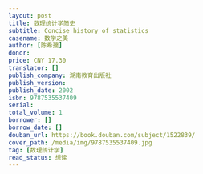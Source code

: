 ```yaml
---
layout: post
title: 数理统计学简史
subtitle: Concise history of statistics
casename: 数学之美
author: [陈希孺]
donor: 
price: CNY 17.30
translator: []
publish_company: 湖南教育出版社
publish_version: 
publish_date: 2002
isbn: 9787535537409
serial: 
total_volume: 1
borrower: []
borrow_date: []
douban_url: https://book.douban.com/subject/1522839/
cover_path: /media/img/9787535537409.jpg
tag: [数理统计学]
read_status: 想读
---
```

